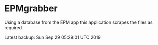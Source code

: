# EPMgrabber
Using a database from the EPM app this application scrapes the files as required


Latest backup: Sun Sep 29 05:29:01 UTC 2019
